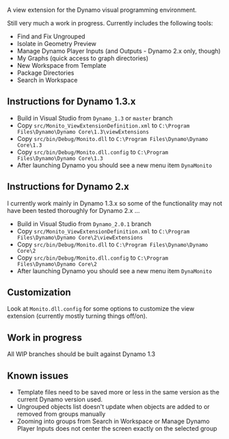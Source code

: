 A view extension for the Dynamo visual programming environment. 

Still very much a work in progress.
Currently includes the following tools:
* Find and Fix Ungrouped
* Isolate in Geometry Preview
* Manage Dynamo Player Inputs (and Outputs - Dynamo 2.x only, though)
* My Graphs (quick access to graph directories)
* New Workspace from Template
* Package Directories
* Search in Workspace

## Instructions for Dynamo 1.3.x

* Build in Visual Studio from ```Dynamo_1.3``` or ```master``` branch
* Copy ```src/Monito_ViewExtensionDefinition.xml``` to ```C:\Program Files\Dynamo\Dynamo Core\1.3\viewExtensions```
* Copy ```src/bin/Debug/Monito.dll``` to ```C:\Program Files\Dynamo\Dynamo Core\1.3```
* Copy ```src/bin/Debug/Monito.dll.config``` to ```C:\Program Files\Dynamo\Dynamo Core\1.3```
* After launching Dynamo you should see a new menu item ```DynaMonito```

## Instructions for Dynamo 2.x
I currently work mainly in Dynamo 1.3.x so some of the functionality may not have been tested thoroughly for Dynamo 2.x ...

* Build in Visual Studio from ```Dynamo_2.0.1``` branch
* Copy ```src/Monito_ViewExtensionDefinition.xml``` to ```C:\Program Files\Dynamo\Dynamo Core\2\viewExtensions```
* Copy ```src/bin/Debug/Monito.dll``` to ```C:\Program Files\Dynamo\Dynamo Core\2```
* Copy ```src/bin/Debug/Monito.dll.config``` to ```C:\Program Files\Dynamo\Dynamo Core\2```
* After launching Dynamo you should see a new menu item ```DynaMonito```

## Customization

Look at ```Monito.dll.config``` for some options to customize the view extension (currently mostly turning things off/on).

## Work in progress ##

All WIP branches should be built against Dynamo 1.3

## Known issues

* Template files need to be saved more or less in the same version as the current Dynamo version used.
* Ungrouped objects list doesn't update when objects are added to or removed from groups manually
* Zooming into groups from Search in Workspace or Manage Dynamo Player Inputs does not center the screen exactly on the selected group
